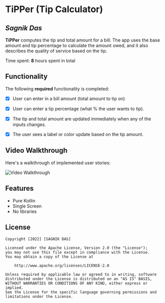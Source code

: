 # TiPPer (Tip Calculator)

## *Sagnik Das*

**TiPPer** computes the tip and total amount for a bill. The app uses the base amount and tip percentage to calculate the amount owed, and it also describes the quality of service based on the tip.

Time spent: **8** hours spent in total

## Functionality

The following **required** functionality is completed:

* [x] User can enter in a bill amount (total amount to tip on)
* [x] User can enter a tip percentage (what % the user wants to tip).
* [x] The tip and total amount are updated immediately when any of the inputs changes.
* [x] The user sees a label or color update based on the tip amount.


## Video Walkthrough

Here's a walkthrough of implemented user stories:

<img src='https://j.gifs.com/792E7A.gif' title='Walkthrough' width='' alt='Video Walkthrough' />


## Features

* Pure Kotlin
* Single Screen
* No libraries

## License

    Copyright [2022] [SAGNIK DAS]

    Licensed under the Apache License, Version 2.0 (the "License");
    you may not use this file except in compliance with the License.
    You may obtain a copy of the License at

        http://www.apache.org/licenses/LICENSE-2.0

    Unless required by applicable law or agreed to in writing, software
    distributed under the License is distributed on an "AS IS" BASIS,
    WITHOUT WARRANTIES OR CONDITIONS OF ANY KIND, either express or implied.
    See the License for the specific language governing permissions and
    limitations under the License.